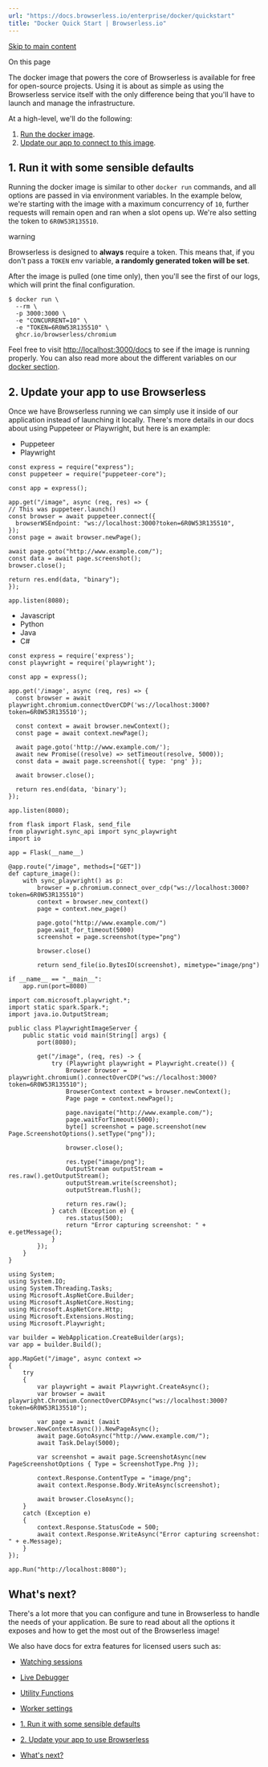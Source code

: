 ```yaml
---
url: "https://docs.browserless.io/enterprise/docker/quickstart"
title: "Docker Quick Start | Browserless.io"
---
```


[Skip to main content](https://docs.browserless.io/enterprise/docker/quickstart#__docusaurus_skipToContent_fallback)

On this page

The docker image that powers the core of Browserless is available for free for open-source projects. Using it is about as simple as using the Browserless service itself with the only difference being that you'll have to launch and manage the infrastructure.

At a high-level, we'll do the following:

1. [Run the docker image](https://docs.browserless.io/enterprise/docker/quickstart#1-run-it-with-some-sensible-defaults).
2. [Update our app to connect to this image](https://docs.browserless.io/enterprise/docker/quickstart#2-update-your-app-to-use-browserless).

## 1\. Run it with some sensible defaults [​](https://docs.browserless.io/enterprise/docker/quickstart\#1-run-it-with-some-sensible-defaults "Direct link to 1. Run it with some sensible defaults")

Running the docker image is similar to other `docker run` commands, and all options are passed in via environment variables. In the example below, we're starting with the image with a maximum concurrency of `10`, further requests will remain open and ran when a slot opens up. We're also setting the token to `6R0W53R135510`.

warning

Browserless is designed to **always** require a token. This means that, if you don't pass a `TOKEN` env variable, **a randomly generated token will be set**.

After the image is pulled (one time only), then you'll see the first of our logs, which will print the final configuration.

```codeBlockLines_p187
$ docker run \
  --rm \
  -p 3000:3000 \
  -e "CONCURRENT=10" \
  -e "TOKEN=6R0W53R135510" \
  ghcr.io/browserless/chromium

```

Feel free to visit [http://localhost:3000/docs](http://localhost:3000/docs) to see if the image is running properly. You can also read more about the different variables on our [docker section](https://docs.browserless.io/enterprise/docker/config).

## 2\. Update your app to use Browserless [​](https://docs.browserless.io/enterprise/docker/quickstart\#2-update-your-app-to-use-browserless "Direct link to 2. Update your app to use Browserless")

Once we have Browserless running we can simply use it inside of our application instead of launching it locally. There's more details in our docs about using Puppeteer or Playwright, but here is an example:

- Puppeteer
- Playwright

```codeBlockLines_p187
const express = require("express");
const puppeteer = require("puppeteer-core");

const app = express();

app.get("/image", async (req, res) => {
// This was puppeteer.launch()
const browser = await puppeteer.connect({
  browserWSEndpoint: "ws://localhost:3000?token=6R0W53R135510",
});
const page = await browser.newPage();

await page.goto("http://www.example.com/");
const data = await page.screenshot();
browser.close();

return res.end(data, "binary");
});

app.listen(8080);

```

- Javascript
- Python
- Java
- C#

```codeBlockLines_p187
const express = require('express');
const playwright = require('playwright');

const app = express();

app.get('/image', async (req, res) => {
  const browser = await playwright.chromium.connectOverCDP('ws://localhost:3000?token=6R0W53R135510');

  const context = await browser.newContext();
  const page = await context.newPage();

  await page.goto('http://www.example.com/');
  await new Promise((resolve) => setTimeout(resolve, 5000));
  const data = await page.screenshot({ type: 'png' });

  await browser.close();

  return res.end(data, 'binary');
});

app.listen(8080);

```

```codeBlockLines_p187
from flask import Flask, send_file
from playwright.sync_api import sync_playwright
import io

app = Flask(__name__)

@app.route("/image", methods=["GET"])
def capture_image():
    with sync_playwright() as p:
        browser = p.chromium.connect_over_cdp("ws://localhost:3000?token=6R0W53R135510")
        context = browser.new_context()
        page = context.new_page()

        page.goto("http://www.example.com/")
        page.wait_for_timeout(5000)
        screenshot = page.screenshot(type="png")

        browser.close()

        return send_file(io.BytesIO(screenshot), mimetype="image/png")

if __name__ == "__main__":
    app.run(port=8080)

```

```codeBlockLines_p187
import com.microsoft.playwright.*;
import static spark.Spark.*;
import java.io.OutputStream;

public class PlaywrightImageServer {
    public static void main(String[] args) {
        port(8080);

        get("/image", (req, res) -> {
            try (Playwright playwright = Playwright.create()) {
                Browser browser = playwright.chromium().connectOverCDP("ws://localhost:3000?token=6R0W53R135510");
                BrowserContext context = browser.newContext();
                Page page = context.newPage();

                page.navigate("http://www.example.com/");
                page.waitForTimeout(5000);
                byte[] screenshot = page.screenshot(new Page.ScreenshotOptions().setType("png"));

                browser.close();

                res.type("image/png");
                OutputStream outputStream = res.raw().getOutputStream();
                outputStream.write(screenshot);
                outputStream.flush();

                return res.raw();
            } catch (Exception e) {
                res.status(500);
                return "Error capturing screenshot: " + e.getMessage();
            }
        });
    }
}

```

```codeBlockLines_p187
using System;
using System.IO;
using System.Threading.Tasks;
using Microsoft.AspNetCore.Builder;
using Microsoft.AspNetCore.Hosting;
using Microsoft.AspNetCore.Http;
using Microsoft.Extensions.Hosting;
using Microsoft.Playwright;

var builder = WebApplication.CreateBuilder(args);
var app = builder.Build();

app.MapGet("/image", async context =>
{
    try
    {
        var playwright = await Playwright.CreateAsync();
        var browser = await playwright.Chromium.ConnectOverCDPAsync("ws://localhost:3000?token=6R0W53R135510");

        var page = await (await browser.NewContextAsync()).NewPageAsync();
        await page.GotoAsync("http://www.example.com/");
        await Task.Delay(5000);

        var screenshot = await page.ScreenshotAsync(new PageScreenshotOptions { Type = ScreenshotType.Png });

        context.Response.ContentType = "image/png";
        await context.Response.Body.WriteAsync(screenshot);

        await browser.CloseAsync();
    }
    catch (Exception e)
    {
        context.Response.StatusCode = 500;
        await context.Response.WriteAsync("Error capturing screenshot: " + e.Message);
    }
});

app.Run("http://localhost:8080");

```

## What's next? [​](https://docs.browserless.io/enterprise/docker/quickstart\#whats-next "Direct link to What's next?")

There's a lot more that you can configure and tune in Browserless to handle the needs of your application. Be sure to read about all the options it exposes and how to get the most out of the Browserless image!

We also have docs for extra features for licensed users such as:

- [Watching sessions](https://docs.browserless.io/enterprise/watching-sessions)
- [Live Debugger](https://docs.browserless.io/enterprise/live-debugger)
- [Utility Functions](https://docs.browserless.io/enterprise/utility-functions/intro)
- [Worker settings](https://docs.browserless.io/enterprise/private-deployment/worker-settings)

- [1\. Run it with some sensible defaults](https://docs.browserless.io/enterprise/docker/quickstart#1-run-it-with-some-sensible-defaults)
- [2\. Update your app to use Browserless](https://docs.browserless.io/enterprise/docker/quickstart#2-update-your-app-to-use-browserless)
- [What's next?](https://docs.browserless.io/enterprise/docker/quickstart#whats-next)